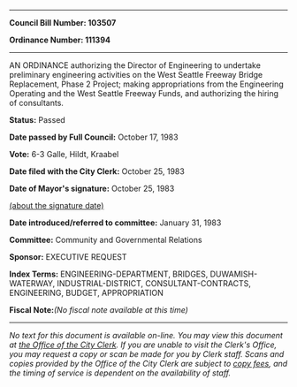 

********

**Council Bill Number: 103507**
   
**Ordinance Number: 111394**
********

 AN ORDINANCE authorizing the Director of Engineering to undertake preliminary engineering activities on the West Seattle Freeway Bridge Replacement, Phase 2 Project; making appropriations from the Engineering Operating and the West Seattle Freeway Funds, and authorizing the hiring of consultants.

**Status:** Passed
   
**Date passed by Full Council:** October 17, 1983
   
**Vote:** 6-3 Galle, Hildt, Kraabel
   
**Date filed with the City Clerk:** October 25, 1983
   
**Date of Mayor's signature:** October 25, 1983
   
[(about the signature date)](/~public/approvaldate.htm)
   
   
   
**Date introduced/referred to committee:** January 31, 1983
   
**Committee:** Community and Governmental Relations
   
**Sponsor:** EXECUTIVE REQUEST
   
   
**Index Terms:** ENGINEERING-DEPARTMENT, BRIDGES, DUWAMISH-WATERWAY, INDUSTRIAL-DISTRICT, CONSULTANT-CONTRACTS, ENGINEERING, BUDGET, APPROPRIATION

**Fiscal Note:**_(No fiscal note available at this time)_
********

_No text for this document is available on-line. You may view this document at [the Office of the City Clerk](http://www.seattle.gov/leg/clerk/contactUs.htm). If you are unable to visit the Clerk's Office, you may request a copy or scan be made for you by Clerk staff. Scans and copies provided by the Office of the City Clerk are subject to [copy fees](http://clerk.seattle.gov/~public/clerkfees.htm), and the timing of service is dependent on the availability of staff._

